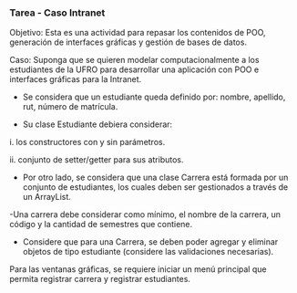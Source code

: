 ### Tarea - Caso Intranet
Objetivo: Esta es una actividad para repasar los contenidos de POO, generación de interfaces gráficas y gestión de bases de datos.

Caso: Suponga que se quieren modelar computacionalmente a los estudiantes de la UFRO para desarrollar una aplicación con POO e interfaces gráficas para la Intranet.

- Se considera que un estudiante queda definido por: nombre, apellido, rut, número de matrícula.

- Su clase Estudiante debiera considerar:

i. los constructores con y sin parámetros.

ii. conjunto de setter/getter para sus atributos.

- Por otro lado, se considera que una clase Carrera está formada por un conjunto de estudiantes, los cuales deben ser gestionados a través de un ArrayList.

-Una carrera debe considerar como mínimo, el nombre de la carrera, un código y la cantidad de semestres que contiene.

- Considere que para una Carrera, se deben poder agregar y eliminar objetos de tipo estudiante (considere las validaciones necesarias).

Para las ventanas gráficas, se requiere iniciar un menú principal que permita registrar carrera y registrar estudiantes.